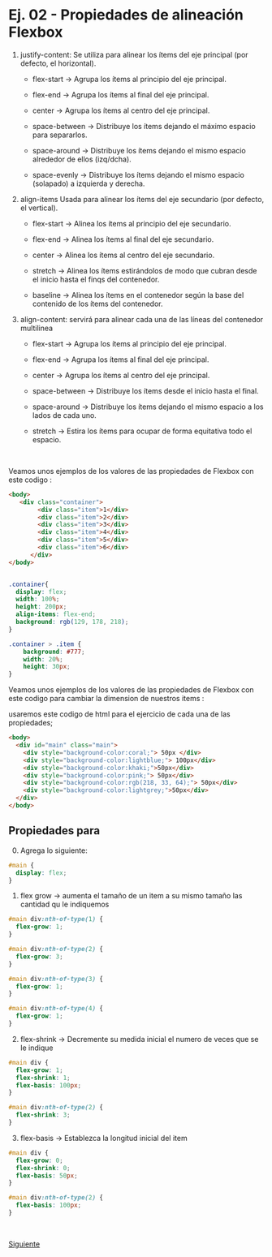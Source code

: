 # Ej. 02 - Propiedades de alineación Flexbox

1. justify-content: Se utiliza para alinear los ítems del eje principal (por defecto, el horizontal).

    - flex-start -> Agrupa los ítems al principio del eje principal.
    
    - flex-end -> Agrupa los ítems al final del eje principal.

    - center -> Agrupa los ítems al centro del eje principal.

    - space-between -> Distribuye los ítems dejando el máximo espacio para separarlos.

    - space-around -> Distribuye los ítems dejando el mismo espacio alrededor de ellos (izq/dcha).

    - space-evenly -> Distribuye los ítems dejando el mismo espacio (solapado) a izquierda y derecha.

 2.  align-items Usada para alinear los ítems del eje secundario (por defecto, el vertical).

      - flex-start -> Alinea los ítems al principio del eje secundario.

      - flex-end -> Alinea los ítems al final del eje secundario.

      - center -> Alinea los ítems al centro del eje secundario.

      - stretch -> Alinea los ítems estirándolos de modo que cubran desde el inicio hasta el finqs del contenedor.

      - baseline -> Alinea los ítems en el contenedor según la base del contenido de los ítems del contenedor.

3. align-content:  servirá para alinear cada una de las líneas del contenedor multilinea

    - flex-start -> Agrupa los ítems al principio del eje principal.

    - flex-end -> Agrupa los ítems al final del eje principal.

    - center -> Agrupa los ítems al centro del eje principal.

    - space-between -> Distribuye los ítems desde el inicio hasta el final.

    - space-around -> Distribuye los ítems dejando el mismo espacio a los lados de cada uno.

    - stretch -> Estira los ítems para ocupar de forma equitativa todo el espacio.

<br/>

Veamos unos ejemplos de los valores de las propiedades de Flexbox con este codigo :

```html
<body>
   <div class="container">  
        <div class="item">1</div> 
        <div class="item">2</div>
        <div class="item">3</div>
        <div class="item">4</div> 
        <div class="item">5</div>
        <div class="item">6</div>
      </div>
</body>
```

```css

.container{ 
  display: flex;
  width: 100%;
  height: 200px;
  align-items: flex-end;
  background: rgb(129, 178, 218);
}

.container > .item {
    background: #777;
    width: 20%;
    height: 30px;
}
```

Veamos unos ejemplos de los valores de las propiedades de Flexbox con este codigo para cambiar la dimension de nuestros items  :


usaremos este codigo de html para el ejercicio de cada una de las propiedades;

 
```html
<body>
  <div id="main" class="main">
    <div style="background-color:coral;"> 50px </div>
    <div style="background-color:lightblue;"> 100px</div>
    <div style="background-color:khaki;">50px</div>
    <div style="background-color:pink;"> 50px</div>
    <div style="background-color:rgb(218, 33, 64);"> 50px</div>
    <div style="background-color:lightgrey;">50px</div>
  </div>
</body>
```


## Propiedades para 

0. Agrega lo siguiente:

```css
#main {
  display: flex;
}
```


1. flex grow -> aumenta el tamaño de un item a su mismo tamaño las cantidad qu le indiquemos 


```css
#main div:nth-of-type(1) {           
  flex-grow: 1;      
}

#main div:nth-of-type(2) {
  flex-grow: 3;
}

#main div:nth-of-type(3) {  
  flex-grow: 1;
}

#main div:nth-of-type(4) {
  flex-grow: 1;
}
 ```



2.  flex-shrink -> Decremente su medida inicial el numero de veces que se le indique 

```css
#main div {
  flex-grow: 1;
  flex-shrink: 1;
  flex-basis: 100px;
}

#main div:nth-of-type(2) {
  flex-shrink: 3;
}
 ```

3. flex-basis -> Establezca la longitud inicial del item 

```css
#main div {
  flex-grow: 0;
  flex-shrink: 0;
  flex-basis: 50px;
}

#main div:nth-of-type(2) {
  flex-basis: 100px;
}
```

<br/>

[Siguiente](../reto-02)